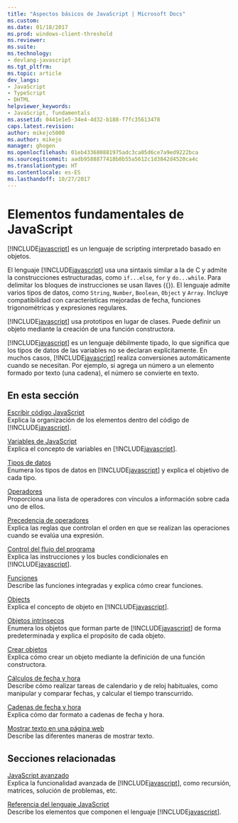 ```yaml
---
title: "Aspectos básicos de JavaScript | Microsoft Docs"
ms.custom: 
ms.date: 01/18/2017
ms.prod: windows-client-threshold
ms.reviewer: 
ms.suite: 
ms.technology:
- devlang-javascript
ms.tgt_pltfrm: 
ms.topic: article
dev_langs:
- JavaScript
- TypeScript
- DHTML
helpviewer_keywords:
- JavaScript, fundamentals
ms.assetid: 0441e1e5-34e4-4d32-b188-f7fc35613478
caps.latest.revision: 
author: mikejo5000
ms.author: mikejo
manager: ghogen
ms.openlocfilehash: 01eb433680881975adc3ca05d6ce7a9ed9222bca
ms.sourcegitcommit: aadb9588877418b8b55a5612c1d3842d4520ca4c
ms.translationtype: HT
ms.contentlocale: es-ES
ms.lasthandoff: 10/27/2017
---
```

# <a name="javascript-fundamentals"></a>Elementos fundamentales de JavaScript
[!INCLUDE[javascript](../javascript/includes/javascript-md.md)] es un lenguaje de scripting interpretado basado en objetos.  
  
 El lenguaje [!INCLUDE[javascript](../javascript/includes/javascript-md.md)] usa una sintaxis similar a la de C y admite la construcciones estructuradas, como `if...else`, `for` y `do...while`. Para delimitar los bloques de instrucciones se usan llaves ({}). El lenguaje admite varios tipos de datos, como `String`, `Number`, `Boolean`, `Object` y `Array`. Incluye compatibilidad con características mejoradas de fecha, funciones trigonométricas y expresiones regulares.  
  
 [!INCLUDE[javascript](../javascript/includes/javascript-md.md)] usa prototipos en lugar de clases. Puede definir un objeto mediante la creación de una función constructora.  
  
 [!INCLUDE[javascript](../javascript/includes/javascript-md.md)] es un lenguaje débilmente tipado, lo que significa que los tipos de datos de las variables no se declaran explícitamente. En muchos casos, [!INCLUDE[javascript](../javascript/includes/javascript-md.md)] realiza conversiones automáticamente cuando se necesitan. Por ejemplo, si agrega un número a un elemento formado por texto (una cadena), el número se convierte en texto.  
  
## <a name="in-this-section"></a>En esta sección  
 [Escribir código JavaScript](../javascript/writing-javascript-code.md)  
 Explica la organización de los elementos dentro del código de [!INCLUDE[javascript](../javascript/includes/javascript-md.md)].  
  
 [Variables de JavaScript](../javascript/variables-javascript.md)  
 Explica el concepto de variables en [!INCLUDE[javascript](../javascript/includes/javascript-md.md)].  
  
 [Tipos de datos](../javascript/data-types-javascript.md)  
 Enumera los tipos de datos en [!INCLUDE[javascript](../javascript/includes/javascript-md.md)] y explica el objetivo de cada tipo.  
  
 [Operadores](../javascript/operators-javascript.md)  
 Proporciona una lista de operadores con vínculos a información sobre cada uno de ellos.  
  
 [Precedencia de operadores](../javascript/operator-subtractprecedence-javascript.md)  
 Explica las reglas que controlan el orden en que se realizan las operaciones cuando se evalúa una expresión.  
  
 [Control del flujo del programa](../javascript/controlling-program-flow-javascript.md)  
 Explica las instrucciones y los bucles condicionales en [!INCLUDE[javascript](../javascript/includes/javascript-md.md)].  
  
 [Funciones](../javascript/functions-javascript.md)  
 Describe las funciones integradas y explica cómo crear funciones.  
  
 [Objects](../javascript/objects-and-arrays-javascript.md)  
 Explica el concepto de objeto en [!INCLUDE[javascript](../javascript/includes/javascript-md.md)].  
  
 [Objetos intrínsecos](../javascript/intrinsic-objects-javascript.md)  
 Enumera los objetos que forman parte de [!INCLUDE[javascript](../javascript/includes/javascript-md.md)] de forma predeterminada y explica el propósito de cada objeto.  
  
 [Crear objetos](../javascript/creating-objects-javascript.md)  
 Explica cómo crear un objeto mediante la definición de una función constructora.  
  
 [Cálculos de fecha y hora](../javascript/calculating-dates-and-times-javascript.md)  
 Describe cómo realizar tareas de calendario y de reloj habituales, como manipular y comparar fechas, y calcular el tiempo transcurrido.  
  
 [Cadenas de fecha y hora](../javascript/date-and-time-strings-javascript.md)  
 Explica cómo dar formato a cadenas de fecha y hora.  
  
 [Mostrar texto en una página web](../javascript/displaying-text-in-a-webpage-javascript.md)  
 Describe las diferentes maneras de mostrar texto.  
  
## <a name="related-sections"></a>Secciones relacionadas  
 [JavaScript avanzado](../javascript/advanced/advanced-javascript.md)  
 Explica la funcionalidad avanzada de [!INCLUDE[javascript](../javascript/includes/javascript-md.md)], como recursión, matrices, solución de problemas, etc.  
  
 [Referencia del lenguaje JavaScript](../javascript/reference/javascript-reference.md)  
 Describe los elementos que componen el lenguaje [!INCLUDE[javascript](../javascript/includes/javascript-md.md)].